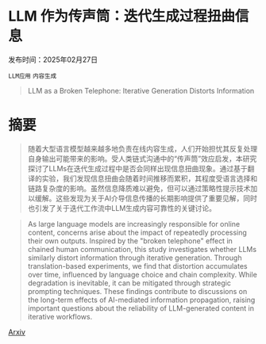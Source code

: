 # LLM 作为传声筒：迭代生成过程扭曲信息

发布时间：2025年02月27日

`LLM应用` `内容生成`

> LLM as a Broken Telephone: Iterative Generation Distorts Information

# 摘要

> 随着大型语言模型越来越多地负责在线内容生成，人们开始担忧其反复处理自身输出可能带来的影响。受人类链式沟通中的“传声筒”效应启发，本研究探讨了LLMs在迭代生成过程中是否会同样出现信息扭曲现象。通过基于翻译的实验，我们发现信息扭曲会随着时间推移而累积，其程度受语言选择和链路复杂度的影响。虽然信息降质难以避免，但可以通过策略性提示技术加以缓解。这些发现为关于AI介导信息传播的长期影响提供了重要见解，同时也引发了关于迭代工作流中LLM生成内容可靠性的关键讨论。

> As large language models are increasingly responsible for online content, concerns arise about the impact of repeatedly processing their own outputs. Inspired by the "broken telephone" effect in chained human communication, this study investigates whether LLMs similarly distort information through iterative generation. Through translation-based experiments, we find that distortion accumulates over time, influenced by language choice and chain complexity. While degradation is inevitable, it can be mitigated through strategic prompting techniques. These findings contribute to discussions on the long-term effects of AI-mediated information propagation, raising important questions about the reliability of LLM-generated content in iterative workflows.

[Arxiv](https://arxiv.org/abs/2502.20258)